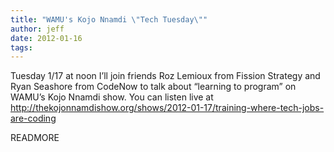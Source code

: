 ```yaml
---
title: "WAMU's Kojo Nnamdi \"Tech Tuesday\""
author: jeff
date: 2012-01-16
tags:
---
```


Tuesday 1/17 at noon I’ll join friends Roz Lemioux from Fission Strategy and Ryan Seashore from CodeNow to talk about “learning to program” on WAMU’s Kojo Nnamdi show. You can listen live at <a href="#">http://thekojonnamdishow.org/shows/2012-01-17/training-where-tech-jobs-are-coding
  
READMORE
